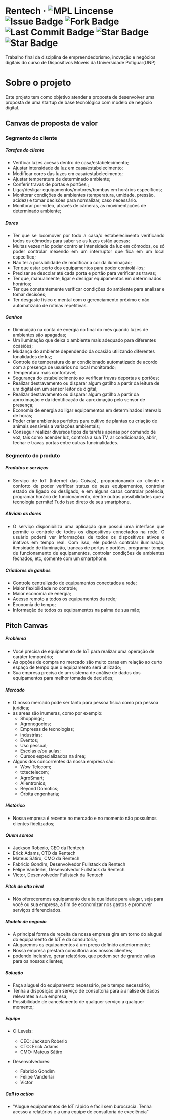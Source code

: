 # Rentech &middot; ![MPL Lincense](https://img.shields.io/github/license/Raidro/Rentech) ![Issue Badge](https://img.shields.io/github/issues/Raidro/Rentech) ![Fork Badge](https://img.shields.io/github/forks/Raidro/Rentech) ![Last Commit Badge](https://img.shields.io/github/last-commit/Raidro/Rentech) ![Star Badge](https://img.shields.io/github/contributors/Raidro/Rentech) ![Star Badge](https://img.shields.io/github/hacktoberfest/2020/Raidro/Rentech)

Trabalho final da disciplina de empreendedorismo, inovação e negócios digitais do curso de Dispositivos Moveis da Universidade Potiguar(UNP)

# Sobre o projeto

Este projeto tem como objetivo atender a proposta de desenvolver uma proposta de uma startup de base tecnológica com modelo de negócio digital.

## Canvas de proposta de valor

### Segmento do cliente

##### Tarefas do cliente

- Verificar luzes acesas dentro de casa/estabelecimento;
- Ajustar intensidade da luz em casa/estabelecimento;
- Modificar cores das luzes em casa/estabelecimento;
- Ajustar temperatura de determinado ambiente;
- Conferir travas de portas e portões ;
- Ligar/desligar equipamentos/motores/bombas em horários específicos;
- Monitorar condições de ambientes (temperatura, umidade, pressão, acidez) e tomar decisões para normalizar, caso necessário.
- Monitorar por vídeo, através de câmeras, as movimentações de determinado ambiente;

##### Dores

- <div style="text-align: justify">Ter que se locomover por todo a casa/o estabelecimento verificando todos os cômodos para saber se as luzes estão acesas;</div>
- <div style="text-align: justify">Muitas vezes não poder controlar intensidade da luz em cômodos, ou só poder controlar mexendo em um interruptor que fica em um local específico;</div>
- Não ter a possibilidade de modificar a cor da iluminação;
- Ter que estar perto dos equipamentos para poder controlá-los;
- Precisar se descolar até cada porta e portão para verificar as travas;
- Ter que, manualmente, ligar e desligar equipamentos em determinados horários;
- <div style="text-align: justify">Ter que constantemente verificar condições do ambiente para analisar e tomar decisões;</div>
- Ter desgaste físico e mental com o gerenciamento próximo e não automatizado de rotinas repetitivas.

##### Ganhos

- Diminuição na conta de energia no final do mês quando luzes de ambientes são apagadas;
- Um iluminação que deixa o ambiente mais adequado para diferentes ocasiões;
- Mudança do ambiente dependendo da ocasião utilizando diferentes tonalidades de luz;
- Controle de temperatura do ar condicionado automatizado de acordo com a presença de usuários no local monitorado;
- Temperatura mais confortável;
- Segurança do estabelecimento ao verificar travas deportas e portões;
- Realizar destravamento ou disparar algum gatilho a partir da leitura de um digital em um sensor leitor de digital;
- Realizar destravamento ou disparar algum gatilho a partir da aproximação e da identificação da aproximação pelo sensor de presença;
- Economia de energia ao ligar equipamentos em determinados intervalo de horas;
- Poder criar ambientes perfeitos para cultivo de plantas ou criação de animais sensíveis a variações ambientais;
- Conseguir realizar diversos tipos de tarefas apenas por comando de voz, tais como acender luz, controla a sua TV, ar condicionado, abrir, fechar e travas portas entre outras funcinalidades.

### Segmento do produto

##### Produtos e serviços

- <div style="text-align: justify">Serviço de IoT (Internet das Coisas), proporcionando ao cliente o conforto de poder verificar status de seus equipamentos, controlar estado de ligado ou desligado, e em alguns casos controlar potência, programar horário de funcionamento, dentre outras possibilidades que a tecnologia permite! Tudo isso direto de seu smartphone.</div>

##### Aliviam as dores

- <div style="text-align: justify">O serviço disponibiliza uma aplicação que possui uma interface que permite o controle de todos os dispositivos conectados na rede. O usuário poderá ver informações de todos os dispositivos ativos e inativos em tempo real. Com isso, ele poderá controlar iluminação, itensidade de iluminação, trancas de portas e portões, programar tempo de funcionamento de equipamentos, controlar condições de ambientes fechados, etc, somente com um smartphone.</div>

##### Criadores de ganhos

- Controle centralizado de equipamentos conectados a rede;
- Maior flexibilidade no controle;
- Maior economia de energia;
- Acesso remoto a todos os equipamentos da rede;
- Economia de tempo;
- Informação de todos os equipamentos na palma de sua mão;

## Pitch Canvas

##### Problema

- Você precisa de equipamento de IoT para realizar uma operação de caráter temporário;
- As opções de compra no mercado são muito caras em relação ao curto espaço de tempo que o equipamento será utilizado;
- Sua empresa precisa de um sistema de análise de dados dos equipamentos para melhor tomada de decisões;

##### Mercado

- O nosso mercado pode ser tanto para pessoa física como pra pessoa jurídica;
- as areas são inumeras, como por exemplo:
  - Shoppings;
  - Agronegocios;
  - Empresas de tecnologias;
  - industrias;
  - Eventos;
  - Uso pessoal;
  - Escolas e/ou aulas;
  - Cursos especializados na área;
- Alguns dos concorrentes da nossa empresa são:
  - Wow Telecom;
  - tctectelecom;
  - AgroSmart;
  - Alientronics;
  - Beyond Domotics;
  - Órbita engenharia;

##### Histórico

- Nossa empresa é recente no mercado e no momento não possuímos clientes fidelizados;

##### Quem somos

- Jackson Roberio, CEO da Rentech
- Erick Adams, CTO da Rentech
- Mateus Sátiro, CMO da Rentech
- Fabricio Gondim, Desenvolvedor Fullstack da Rentech
- Felipe Vanderlei, Desenvolvedor Fullstack da Rentech
- Victor, Desenvolvedor Fullstack da Rentech

##### Pitch de alto nivel

- Nós ofereceremos equipamento de alta qualidade para alugar, seja para você ou sua empresa, a fim de economizar nos gastos e promover serviços diferenciados.

##### Modelo de negocio

- A principal forma de receita da nossa empresa gira em torno do aluguel do equipamento de IoT e da consultoria;
- Alugaremos os equipamentos à um preço definido anteriormente;
- Nossa empresa prestará consultoria aos nossos clientes;
- podendo inclusive, gerar relatórios, que podem ser de grande valias para os nossos clientes;

##### Solução

- Faça aluguel do equipamento necessário, pelo tempo necessário;
- Tenha a disposição um serviço de consultoria para a análise de dados relevantes a sua empresa;
- Possibilidade de cancelamento de qualquer serviço a qualquer momento;

##### Equipe

- C-Levels:

  - CEO: Jackson Roberio
  - CTO: Erick Adams
  - CMO: Mateus Sátiro

- Desenvolvedores:
  - Fabricio Gondim
  - Felipe Vanderlai
  - Victor

##### Call to action

- "Alugue equipamentos de IoT rápido e fácil sem burocracia. Tenha acesso a relatórios e a uma equipe de consultoria de excelência"
